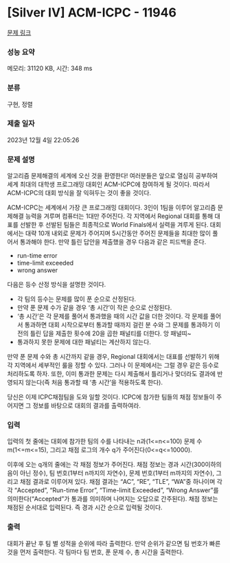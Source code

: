 # [Silver IV] ACM-ICPC - 11946 

[문제 링크](https://www.acmicpc.net/problem/11946) 

### 성능 요약

메모리: 31120 KB, 시간: 348 ms

### 분류

구현, 정렬

### 제출 일자

2023년 12월 4일 22:05:26

### 문제 설명

<p>알고리즘 문제해결의 세계에 오신 것을 환영한다! 여러분들은 앞으로 열심히 공부하여 세계 최대의 대학생 프로그래밍 대회인 ACM-ICPC에 참여하게 될 것이다. 따라서 ACM-ICPC의 대회 방식을 잘 익혀두는 것이 좋을 것이다. </p>

<p>ACM-ICPC는 세계에서 가장 큰 프로그래밍 대회이다. 3인이 1팀을 이루어 알고리즘 문제해결 능력을 겨루며 컴퓨터는 1대만 주어진다. 각 지역에서 Regional 대회를 통해 대표를 선발한 후 선발된 팀들은 최종적으로 World Finals에서 실력을 겨루게 된다. 대회에서는 대략 10개 내외로 문제가 주어지며 5시간동안 주어진 문제들을 최대한 많이 풀어서 통과해야 한다. 만약 틀린 답안을 제출했을 경우 다음과 같은 피드백을 준다.</p>

<ul>
	<li>run-time error</li>
	<li>time-limit exceeded</li>
	<li>wrong answer</li>
</ul>

<p>다음은 등수 산정 방식을 설명한 것이다.</p>

<ul>
	<li>각 팀의 등수는 문제를 많이 푼 순으로 산정된다.</li>
	<li>만약 푼 문제 수가 같을 경우 ‘총 시간’이 작은 순으로 산정된다.</li>
	<li>‘총 시간’은 각 문제를 풀어서 통과했을 때의 시간 값을 더한 것이다. 각 문제를 풀어서 통과하면 대회 시작으로부터 통과할 때까지 걸린 분 수와 그 문제를 통과하기 이전의 틀린 답을 제출한 횟수에 20을 곱한 패널티를 더한다. 앙 패널띠~ </li>
	<li>통과하지 못한 문제에 대한 패널티는 계산하지 않는다.</li>
</ul>

<p>만약 푼 문제 수와 총 시간까지 같을 경우, Regional 대회에서는 대표를 선발하기 위해 각 지역에서 세부적인 룰을 정할 수 있다. 그러나 이 문제에서는 그럴 경우 같은 등수로 처리하도록 하자. 또한, 이미 통과한 문제는 다시 제출해서 틀리거나 맞더라도 결과에 반영되지 않는다(즉 처음 통과할 때 ‘총 시간’을 적용하도록 한다).</p>

<p>당신은 이제 ICPC채점팀을 도와 일할 것이다. ICPC에 참가한 팀들의 채점 정보들이 주어지면 그 정보를 바탕으로 대회의 결과를 출력하여라.</p>

### 입력 

 <p>입력의 첫 줄에는 대회에 참가한 팀의 수를 나타내는 n과(1<=n<=100) 문제 수 m(1<=m<=15), 그리고 채점 로그의 개수 q가 주어진다(0<=q<=10000).</p>

<p>이후에 오는 q개의 줄에는 각 채점 정보가 주어진다. 채점 정보는 경과 시간(300이하의 음이 아닌 정수), 팀 번호(1부터 n까지의 자연수), 문제 번호(1부터 m까지의 자연수), 그리고 채점 결과로 이루어져 있다. 채점 결과는 “AC”, “RE”, “TLE”, “WA”중 하나이며 각각 “Accepted”, “Run-time Error”, “Time-limit Exceeded”, “Wrong Answer”를 의미한다(“Accepted”가 통과를 의미하며 나머지는 오답으로 간주된다). 채점 정보는 채점된 순서대로 입력된다. 즉 경과 시간 순으로 입력될 것이다.</p>

### 출력 

 <p>대회가 끝난 후 팀 별 성적을 순위에 따라 출력한다. 만약 순위가 같으면 팀 번호가 빠른 것을 먼저 출력한다. 각 팀마다 팀 번호, 푼 문제 수, 총 시간을 출력한다.</p>

